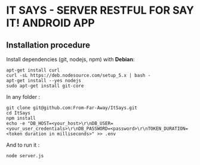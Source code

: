 # IT SAYS - SERVER RESTFUL FOR SAY IT! ANDROID APP

## Installation procedure

Install dependencies (git, nodejs, npm) with **Debian**:
```
apt-get install curl
curl -sL https://deb.nodesource.com/setup_5.x | bash -
apt-get install --yes nodejs
sudo apt-get install git-core
```

In any folder :
```
git clone git@github.com:From-Far-Away/ItSays.git
cd ItSays
npm install
echo -e "DB_HOST=<your_host>\r\nDB_USER=<your_user_credentials>\r\nDB_PASSWORD=<password>\r\nTOKEN_DURATION=<token duration in milliseconds>" >> .env
```

And to run it :
```
node server.js
```
